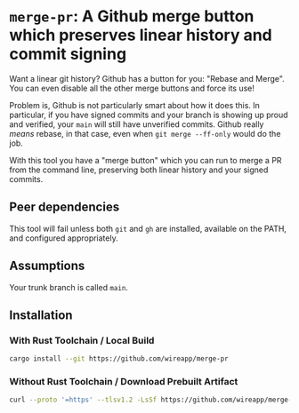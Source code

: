 # `merge-pr`: A Github merge button which preserves linear history and commit signing

Want a linear git history? Github has a button for you: "Rebase and Merge".
You can even disable all the other merge buttons and force its use!

Problem is, Github is not particularly smart about how it does this.
In particular, if you have signed commits and your branch is showing up proud and verified,
your `main` will still have unverified commits. Github really _means_ rebase, in that case,
even when `git merge --ff-only` would do the job.

With this tool you have a "merge button" which you can run to merge a PR from the command line,
preserving both linear history and your signed commits.

## Peer dependencies

This tool will fail unless both `git` and `gh` are installed, available on the PATH, and configured appropriately.

## Assumptions

Your trunk branch is called `main`.

## Installation

### With Rust Toolchain / Local Build

```sh
cargo install --git https://github.com/wireapp/merge-pr
```

### Without Rust Toolchain / Download Prebuilt Artifact

```sh
curl --proto '=https' --tlsv1.2 -LsSf https://github.com/wireapp/merge-pr/releases/latest/download/merge-pr-installer.sh | sh
```
